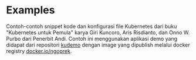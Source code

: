 # Examples
Contoh-contoh snippet kode dan konfigurasi file Kubernetes dari buku "Kubernetes untuk Pemula" karya Giri Kuncoro, Aris Risdianto, dan Onno W. Purbo dari Penerbit Andi. Contoh ini menggunakan aplikasi demo yang didapat dari repositori [kudemo](https://github.com/ngoprek-kubernetes/kudemo) dengan image yang dipublish melalui docker registry [docker.io/ngoprek](https://hub.docker.com/u/ngoprek).
